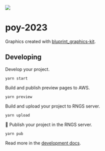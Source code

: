 ![](https://graphics.thomsonreuters.com/style-assets/images/logos/reuters-graphics-logo/svg/graphics-logo-color-dark.svg)

# poy-2023

Graphics created with [bluprint_graphics-kit](https://github.com/reuters-graphics/bluprint_graphics-kit).

## Developing

Develop your project.

```
yarn start
```

Build and publish preview pages to AWS.

```
yarn preview
```

Build and upload your project to RNGS server.

```
yarn upload
```

🍻 Publish your project in the RNGS server.

```
yarn pub
```

Read more in the [development docs](https://reuters-graphics.github.io/docs_graphics-kit/).
